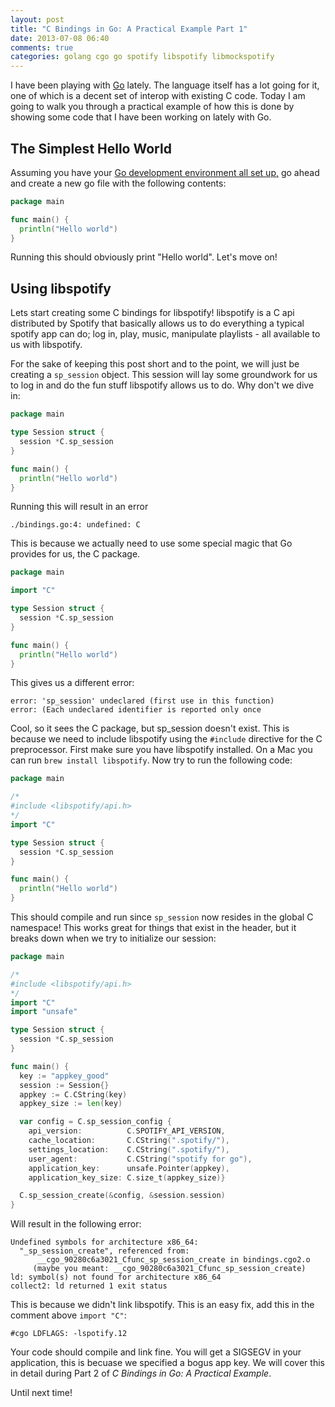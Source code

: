 ```yaml
---
layout: post
title: "C Bindings in Go: A Practical Example Part 1"
date: 2013-07-08 06:40
comments: true
categories: golang cgo go spotify libspotify libmockspotify
---
```

I have been playing with [Go](http://golang.org/) lately. The language itself has a lot going for it, one of which is a decent set of interop with existing C code. Today I am going to walk you through a practical example of how this is done by showing some code that I have been working on lately with Go.

## The Simplest Hello World
Assuming you have your [Go development environment all set up,](http://golang.org/doc/code.html) go ahead and create a new go file with the following contents:

``` go
package main

func main() {
  println("Hello world")
}
```

Running this should obviously print "Hello world". Let's move on!

## Using libspotify
Lets start creating some C bindings for libspotify! libspotify is a C api distributed by Spotify that basically allows us to do everything a typical spotify app can do; log in, play, music, manipulate playlists - all available to us with libspotify.

For the sake of keeping this post short and to the point, we will just be creating a `sp_session` object. This session will lay some groundwork for us to log in and do the fun stuff libspotify allows us to do. Why don't we dive in:

``` go
package main

type Session struct {
  session *C.sp_session
}

func main() {
  println("Hello world")
}
```

Running this will result in an error
``` text
./bindings.go:4: undefined: C
```

This is because we actually need to use some special magic that Go provides for us, the C package.

``` go
package main

import "C"

type Session struct {
  session *C.sp_session
}

func main() {
  println("Hello world")
}
```

This gives us a different error:
``` text
error: 'sp_session' undeclared (first use in this function)
error: (Each undeclared identifier is reported only once
```

Cool, so it sees the C package, but sp_session doesn't exist. This is because we need to include libspotify using the `#include` directive for the C preprocessor. First make sure you have libspotify installed. On a Mac you can run `brew install libspotify`. Now try to run the following code:

``` go
package main

/*
#include <libspotify/api.h>
*/
import "C"

type Session struct {
  session *C.sp_session
}

func main() {
  println("Hello world")
}
```

This should compile and run since `sp_session` now resides in the global C namespace! This works great for things that exist in the header, but it breaks down when we try to initialize our session:

``` go
package main

/*
#include <libspotify/api.h>
*/
import "C"
import "unsafe"

type Session struct {
  session *C.sp_session
}

func main() {
  key := "appkey_good"
  session := Session{}
  appkey := C.CString(key)
  appkey_size := len(key)

  var config = C.sp_session_config {
    api_version:          C.SPOTIFY_API_VERSION,
    cache_location:       C.CString(".spotify/"),
    settings_location:    C.CString(".spotify/"),
    user_agent:           C.CString("spotify for go"),
    application_key:      unsafe.Pointer(appkey),
    application_key_size: C.size_t(appkey_size)}

  C.sp_session_create(&config, &session.session)
}
```

Will result in the following error:
``` text
Undefined symbols for architecture x86_64:
  "_sp_session_create", referenced from:
      __cgo_90280c6a3021_Cfunc_sp_session_create in bindings.cgo2.o
     (maybe you meant: __cgo_90280c6a3021_Cfunc_sp_session_create)
ld: symbol(s) not found for architecture x86_64
collect2: ld returned 1 exit status
```
This is because we didn't link libspotify. This is an easy fix, add this in the comment above `import "C"`:
``` text
#cgo LDFLAGS: -lspotify.12
```

Your code should compile and link fine. You will get a SIGSEGV in your application, this is becuase we specified a bogus app key. We will cover this in detail during Part 2 of *C Bindings in Go: A Practical Example*.

Until next time!
